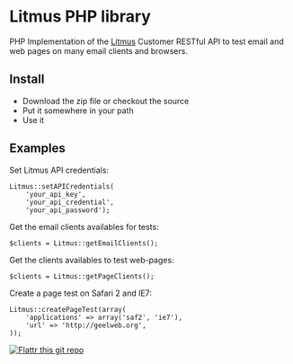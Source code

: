 # Litmus PHP library

PHP Implementation of the [Litmus](http://litmusapp.com) Customer RESTful API
to test email and web pages on many email clients and browsers.

## Install

 * Download the zip file or checkout the source
 * Put it somewhere in your path
 * Use it

## Examples

Set Litmus API credentials:

    Litmus::setAPICredentials(
        'your_api_key',
        'your_api_credential',
        'your_api_password');

Get the email clients availables for tests:

    $clients = Litmus::getEmailClients();

Get the clients availables to test web-pages:

    $clients = Litmus::getPageClients();

Create a page test on Safari 2 and IE7:

    Litmus::createPageTest(array(
        'applications' => array('saf2', 'ie7'),
        'url' => 'http://geelweb.org',
    ));

[![Flattr this git repo](http://api.flattr.com/button/flattr-badge-large.png)](https://flattr.com/submit/auto?user_id=gluchet&url=https://github.com/geelweb/Litmus&title=Litmus&language=&tags=github&category=software)
